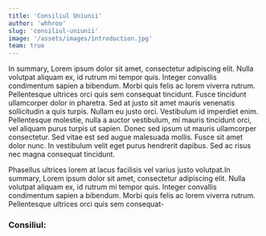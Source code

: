 ```yaml
---
title: 'Consiliul Uniunii'
author: 'whhroo'
slug: 'consiliul-uniunii'
image: '/assets/images/introduction.jpg'
team: true
---
```


In summary, Lorem ipsum dolor sit amet, consectetur adipiscing elit. Nulla volutpat aliquam ex, id rutrum mi tempor quis. Integer convallis condimentum sapien a bibendum. Morbi quis felis ac lorem viverra rutrum. Pellentesque ultrices orci quis sem consequat tincidunt. Fusce tincidunt ullamcorper dolor in pharetra. Sed at justo sit amet mauris venenatis sollicitudin a quis turpis. Nullam eu justo orci. Vestibulum id imperdiet enim. Pellentesque molestie, nulla a auctor vestibulum, mi mauris tincidunt orci, vel aliquam purus turpis ut sapien. Donec sed ipsum ut mauris ullamcorper consectetur. Sed vitae est sed augue malesuada mollis. Fusce sit amet dolor nunc. In vestibulum velit eget purus hendrerit dapibus. Sed ac risus nec magna consequat tincidunt.

Phasellus ultrices lorem at lacus facilisis vel varius justo volutpat.In summary, Lorem ipsum dolor sit amet, consectetur adipiscing elit. Nulla volutpat aliquam ex, id rutrum mi tempor quis. Integer convallis condimentum sapien a bibendum. Morbi quis felis ac lorem viverra rutrum. Pellentesque ultrices orci quis sem consequat-

### Consiliul:
